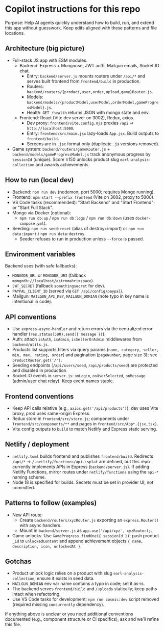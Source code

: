 # Copilot instructions for this repo

Purpose: Help AI agents quickly understand how to build, run, and extend this app without guesswork. Keep edits aligned with these patterns and file locations.

## Architecture (big picture)

- Full-stack JS app with ESM modules.
  - Backend: Express + Mongoose, JWT auth, Mailgun emails, Socket.IO chat.
    - Entry: `backend/server.js` mounts routers under `/api/*` and serves built frontend from `frontend/build` in production.
    - Routers: `backend/routers/{product,user,order,upload,game}Router.js`.
    - Models: `backend/models/{productModel,userModel,orderModel,gameProgressModel}.js`.
    - Health: `GET /health` returns JSON with mongo state and env.
  - Frontend: React (Vite dev server on 3002), Redux, axios.
    - Dev proxy: `frontend/vite.config.mjs` proxies `/api` → `http://localhost:5000`.
    - Entry: `frontend/src/main.jsx` lazy-loads `App.jsx`. Build outputs to `frontend/build`.
    - Screens are in `.jsx` format only (duplicate `.js` versions removed).
- Game system: `backend/routers/gameRouter.js` + `backend/models/gameProgressModel.js` track anonymous progress by `sessionId` (unique). Score ≥150 unlocks product slug `earl-analysis-collection` and awards achievements.

## How to run (local dev)

- Backend: `npm run dev` (nodemon, port 5000; requires Mongo running).
- Frontend: `npm start --prefix frontend` (Vite on 3002, proxy to 5000).
- VS Code tasks (recommended): "Start Backend" and "Start Frontend"; or "Start Full Stack".
- Mongo via Docker (optional):
  - `npm run db:up` / `npm run db:logs` / `npm run db:down` (uses `docker-compose.yml`).
- Seeding: `npm run seed:reset` (alias of destroy+import) or `npm run data:import` / `npm run data:destroy`.
  - Seeder refuses to run in production unless `--force` is passed.

## Environment variables

Backend uses (with safe fallbacks):

- `MONGODB_URL` or `MONGODB_URI` (fallback `mongodb://localhost/astromahrixspace`).
- `JWT_SECRET` (fallback `somethingsecret` for dev).
- `PAYPAL_CLIENT_ID` (served via `GET /api/config/paypal`).
- Mailgun: `MAILGUN_API_KEY`, `MAILGUN_DOMIAN` (note typo in key name is intentional in code).

## API conventions

- Use `express-async-handler` and return errors via the centralized error handler (`res.status(500).send({ message })`).
- Auth: attach `isAuth`, `isAdmin`, `isSellerOrAdmin` middlewares from `backend/utils.js`.
- Products list supports filters via query params (`name, category, seller, min, max, rating, order`) and pagination (`pageNumber`, page size 3); see `productRouter.get('/')`.
- Seeding endpoints (`/api/users/seed`, `/api/products/seed`) are protected and disabled in production.
- Socket.IO events in `server.js`: `onLogin`, `onUserSelected`, `onMessage` (admin/user chat relay). Keep event names stable.

## Frontend conventions

- Keep API calls relative (e.g., `axios.get('/api/products')`); dev uses Vite proxy, prod uses same-origin Express.
- Redux store in `frontend/src/store.js`; components under `frontend/src/components/**` and pages in `frontend/src/App*.{jsx,tsx}`.
- Vite config outputs to `build` to match Netlify and Express static serving.

## Netlify / deployment

- `netlify.toml` builds frontend and publishes `frontend/build`. Redirects `/api/*` → `/.netlify/functions/api-:splat` are defined, but this repo currently implements APIs in Express (`backend/server.js`). If adding Netlify Functions, mirror routes under `netlify/functions` using the `api-*` naming scheme.
- Node 18 is specified for builds. Secrets must be set in provider UI, not committed.

## Patterns to follow (examples)

- New API route:
  - Create `backend/routers/xyzRouter.js` exporting an `express.Router()` with async handlers.
  - Mount in `backend/server.js` as `app.use('/api/xyz', xyzRouter);`.
- Game unlocks: Use `GameProgress.findOne({ sessionId })`; push product `_id` to `unlockedContent` and append achievement objects `{ name, description, icon, unlockedAt }`.

## Gotchas

- Product unlock logic relies on a product with slug `earl-analysis-collection`; ensure it exists in seed data.
- `MAILGUN_DOMIAN` env var name contains a typo in code; set it as-is.
- The backend serves `frontend/build` and `/uploads` statically; keep paths intact when refactoring.
- Use VS Code tasks for development; `npm run cosmic:dev` script removed (required missing `concurrently` dependency).

If anything above is unclear or you need additional conventions documented (e.g., component structure or CI specifics), ask and we’ll refine this file.
